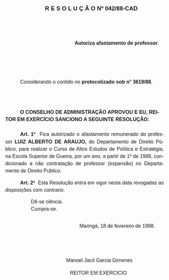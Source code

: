 <body lang=PT-BR style='tab-interval:35.4pt'>

<div class=Section1>

<p class=MsoNormal align=center style='text-align:center'><span
style='font-size:12.0pt;mso-bidi-font-size:10.0pt;font-family:Arial'><![if !supportEmptyParas]>&nbsp;<![endif]><o:p></o:p></span></p>

<p class=MsoNormal align=center style='margin-left:32.4pt;text-align:center'><b><span
style='font-size:14.0pt;mso-bidi-font-size:10.0pt;font-family:Arial'>R E S O L
U Ç Ã O Nº 042/88-CAD<o:p></o:p></span></b></p>

<p class=MsoNormal style='margin-left:64.8pt;text-indent:100.8pt;line-height:
35.4pt;tab-stops:250.2pt'><b><span style='font-size:12.0pt;mso-bidi-font-size:
10.0pt;font-family:Arial'><![if !supportEmptyParas]>&nbsp;<![endif]><o:p></o:p></span></b></p>

<p class=MsoNormal style='margin-left:64.8pt;text-indent:100.8pt;line-height:
35.4pt;tab-stops:250.2pt'><b><span style='font-size:12.0pt;mso-bidi-font-size:
10.0pt;font-family:Arial'>Autoriza afastamento de professor</span></b><span
style='font-size:12.0pt;mso-bidi-font-size:10.0pt;font-family:Arial'>. <o:p></o:p></span></p>

<p class=MsoNormal style='text-indent:35.45pt;line-height:35.4pt;tab-stops:
250.2pt'><span style='font-size:12.0pt;mso-bidi-font-size:10.0pt;font-family:
Arial'><![if !supportEmptyParas]>&nbsp;<![endif]><o:p></o:p></span></p>

<p class=MsoNormal style='text-indent:35.45pt;line-height:35.4pt;tab-stops:
250.2pt'><span style='font-size:12.0pt;mso-bidi-font-size:10.0pt;font-family:
Arial'>Considerando o contido no <b>protocolizado sob n° 3619/88</b>,<o:p></o:p></span></p>

<p class=MsoNormal style='margin-bottom:18.0pt;line-height:17.4pt;tab-stops:
311.4pt'><span style='font-size:12.0pt;mso-bidi-font-size:10.0pt;font-family:
Arial'><![if !supportEmptyParas]>&nbsp;<![endif]><o:p></o:p></span></p>

<p class=MsoNormal style='margin-bottom:18.0pt;text-indent:35.45pt;line-height:
17.4pt;tab-stops:311.4pt'><b><span style='font-size:12.0pt;mso-bidi-font-size:
10.0pt;font-family:Arial'>O CONSELHO DE ADMINISTRAÇÃO APROVOU E EU, REITOR EM
EXERCÍCIO SANCIONO A SEGUINTE RESOLUÇÃO:<o:p></o:p></span></b></p>

<p class=MsoNormal style='text-align:justify;text-indent:35.45pt;line-height:
17.4pt'><b><span style='font-size:12.0pt;mso-bidi-font-size:10.0pt;font-family:
Arial'>Art. 1º</span></b><span style='font-size:12.0pt;mso-bidi-font-size:10.0pt;
font-family:Arial'><span style="mso-spacerun: yes">  </span>Fica autorizado o
afastamento remunerado do ­professor<b style='mso-bidi-font-weight:normal'>
LUIZ ALBERTO DE ARAUJO, </b>do Departamento de Direito Público, para realizar o
Curso de Altos Estudos de Política e Estratégia, na Escola Superior de Guerra,
por um ano, a partir de 1º de 1988, condicionado a não contratação de professor
(expansão) no Departamento de Direito Publico.<o:p></o:p></span></p>

<p class=MsoNormal style='text-align:justify;text-indent:35.45pt;line-height:
17.4pt'><b><span style='font-size:12.0pt;mso-bidi-font-size:10.0pt;font-family:
Arial'>Art. 2º</span></b><span style='font-size:12.0pt;mso-bidi-font-size:10.0pt;
font-family:Arial'><span style="mso-spacerun: yes">  </span>Esta Resolução
entra em vigor nesta da­ta revogadas as disposições com contrario.<o:p></o:p></span></p>

<p class=MsoNormal style='margin-top:0cm;margin-right:223.2pt;margin-bottom:
0cm;margin-left:61.2pt;margin-bottom:.0001pt;text-align:justify;line-height:
17.4pt'><span style='font-size:12.0pt;mso-bidi-font-size:10.0pt;font-family:
Arial'>Dê-se ciência. <o:p></o:p></span></p>

<p class=MsoNormal style='margin-top:0cm;margin-right:223.2pt;margin-bottom:
0cm;margin-left:61.2pt;margin-bottom:.0001pt;text-align:justify;line-height:
17.4pt'><span style='font-size:12.0pt;mso-bidi-font-size:10.0pt;font-family:
Arial'>Cumpra-se.<o:p></o:p></span></p>

<p class=MsoNormal style='margin-top:25.2pt;margin-right:0cm;margin-bottom:
0cm;margin-left:152.4pt;margin-bottom:.0001pt;text-indent:24.6pt'><span
style='font-size:12.0pt;mso-bidi-font-size:10.0pt;font-family:Arial'>Maringá,
18 de fevereiro de 1988.<o:p></o:p></span></p>

<p class=MsoNormal align=center style='text-align:center;line-height:17.4pt'><span
style='font-size:12.0pt;mso-bidi-font-size:10.0pt;font-family:Arial'><![if !supportEmptyParas]>&nbsp;<![endif]><o:p></o:p></span></p>

<p class=MsoNormal align=center style='text-align:center;line-height:17.4pt'><span
style='font-size:12.0pt;mso-bidi-font-size:10.0pt;font-family:Arial'><![if !supportEmptyParas]>&nbsp;<![endif]><o:p></o:p></span></p>

<p class=MsoNormal align=center style='margin-left:35.4pt;text-align:center;
text-indent:35.4pt;line-height:17.4pt'><span lang=ES-TRAD style='font-size:
12.0pt;mso-bidi-font-size:10.0pt;font-family:Arial;mso-ansi-language:ES-TRAD'>Manoel
Jacó Garcia Gimenes <o:p></o:p></span></p>

<p class=MsoNormal align=center style='margin-top:14.4pt;text-align:center'><span
style='font-size:12.0pt;mso-bidi-font-size:10.0pt;font-family:Arial'><span
style="mso-spacerun: yes">                   </span><span style="mso-spacerun:
yes"> </span>REITOR EM EXERCICIO <o:p></o:p></span></p>

<p class=MsoNormal><span style='font-size:12.0pt;mso-bidi-font-size:10.0pt;
font-family:Arial'><![if !supportEmptyParas]>&nbsp;<![endif]><o:p></o:p></span></p>

</div>

</body>
